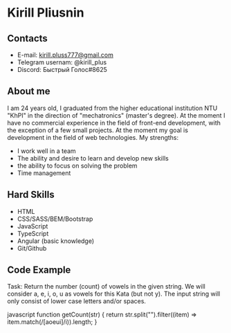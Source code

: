 # Kirill Pliusnin

## Contacts

- E-mail: kirill.pluss777@gmail.com
- Telegram usernam: @kirill_plus
- Discord: Быстрый Голос#8625

## About me

I am 24 years old, I graduated from the higher educational institution NTU "KhPI" in the direction of "mechatronics" (master's degree). At the moment I have no commercial experience in the field of front-end development, with the exception of a few small projects. At the moment my goal is development in the field of web technologies.
My strengths:

- I work well in a team
- The ability and desire to learn and develop new skills
- the ability to focus on solving the problem
- Time management
## Hard Skills

- HTML
- CSS/SASS/BEM/Bootstrap
- JavaScript
- TypeScript
- Angular (basic knowledge)
- Git/Github

## Code Example

Task: Return the number (count) of vowels in the given string.
We will consider a, e, i, o, u as vowels for this Kata (but not y).
The input string will only consist of lower case letters and/or spaces.

javascript
function getCount(str) {
  return str.split("").filter((item) => item.match(/[aoeui]/i)).length;
}